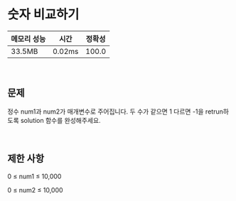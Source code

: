 # 숫자 비교하기

| 메모리 성능 | 시간 | 정확성 |
| ---- | ---- | ---- |
| 33.5MB | 0.02ms | 100.0 |

<br />

## 문제

정수 num1과 num2가 매개변수로 주어집니다. 두 수가 같으면 1 다르면 -1을 retrun하도록 solution 함수를 완성해주세요.

<br />

## 제한 사항
0 ≤ num1 ≤ 10,000

0 ≤ num2 ≤ 10,000
